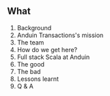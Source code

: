 ##  What

1. Background
  1. Anduin Transactions's mission
  2. The team
2. How do we get here?
3. Full stack Scala at Anduin
4. The good
5. The bad
6. Lessons learnt
7. Q & A
